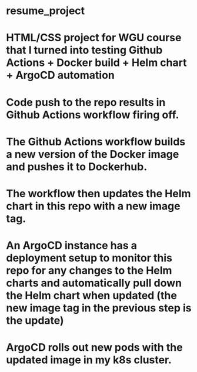 # resume_project
# HTML/CSS project for WGU course that I turned into testing Github Actions + Docker build + Helm chart + ArgoCD automation
# Code push to the repo results in Github Actions workflow firing off.
# The Github Actions workflow builds a new version of the Docker image and pushes it to Dockerhub.
# The workflow then updates the Helm chart in this repo with a new image tag.
# An ArgoCD instance has a deployment setup to monitor this repo for any changes to the Helm charts and automatically pull down the Helm chart when updated (the new image tag in the previous step is the update)
# ArgoCD rolls out new pods with the updated image in my k8s cluster.
